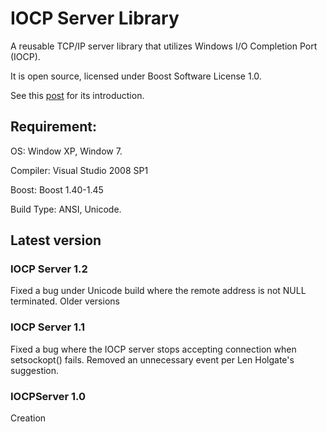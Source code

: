 # IOCP Server Library

A reusable TCP/IP server library that utilizes Windows I/O Completion Port (IOCP).

It is open source, licensed under Boost Software License 1.0.

See this [post](http://askldjd.com/2010/10/26/iocp-server-library/) for its introduction.

## Requirement:

OS: Window XP, Window 7.

Compiler: Visual Studio 2008 SP1

Boost: Boost 1.40-1.45

Build Type: ANSI, Unicode.

## Latest version

### IOCP Server 1.2

Fixed a bug under Unicode build where the remote address is not NULL terminated.
Older versions

### IOCP Server 1.1

Fixed a bug where the IOCP server stops accepting connection when setsockopt() fails.
Removed an unnecessary event per Len Holgate's suggestion.

### IOCPServer 1.0

Creation

